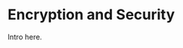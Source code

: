 [title]: # (Encryption and Security)
[tags]: # (Encryption and Security)
[priority]: # (50)

# Encryption and Security

Intro here.
